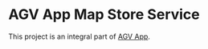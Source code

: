 # AGV App Map Store Service

This project is an integral part of [AGV App](https://github.com/fxxholub/agv-app.git).
